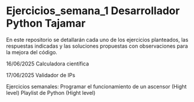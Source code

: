 # Ejercicios_semana_1 Desarrollador Python Tajamar
En este repositorio se detallarán cada uno de los ejercicios planteados, las respuestas indicadas y las soluciones propuestas con observaciones para la mejora del código.

16/06/2025
Calculadora científica

17/06/2025
Validador de IPs

Ejercicios semanales:
Programar el funcionamiento de un ascensor (Hight level)
Playlist de Python (Hight level)
